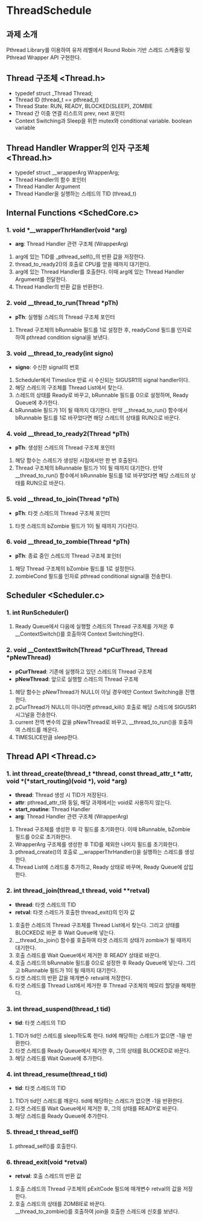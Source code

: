 # ThreadSchedule

## 과제 소개
Pthread Library를 이용하여 유저 레벨에서 Round Robin 기반 스레드 스케줄링 및 Pthread Wrapper API 구현한다.


## Thread 구조체 <Thread.h>
- typedef struct _Thread Thread;
- Thread ID (thread_t == pthread_t)
- Thread State: RUN, READY, BLOCKED(SLEEP), ZOMBIE
- Thread 간 이중 연결 리스트의 prev, next 포인터
- Context Switching과 Sleep을 위한 mutex와 conditional variable. boolean variable


## Thread Handler Wrapper의 인자 구조체 <Thread.h>
- typedef struct __wrapperArg WrapperArg;
- Thread Handler의 함수 포인터
- Thread Handler Argument
- Thread Handler을 실행하는 스레드의 TID (thread_t)


## Internal Functions <SchedCore.c>
### 1. void *__wrapperThrHandler(void *arg)
- **arg**: Thread Handler 관련 구조체 (WrapperArg)

1. arg에 있는 TID를 _pthread_self()_의 반환 값을 저장한다.
2. thread_to_ready2()의 호출로 CPU를 얻을 때까지 대기한다.   
3. arg에 있는 Thread Handler를 호출한다. 이때 arg에 있는 Thread Handler Argument를 전달한다.   
4. Thread Handler의 반환 값을 반환한다.


### 2. void __thread_to_run(Thread *pTh)
- **pTh**: 실행될 스레드의 Thread 구조체 포인터

1. Thread 구조체의 bRunnable 필드를 1로 설정한 후, readyCond 필드를 인자로 하여 pthread condition signal을 보낸다.


### 3. void __thread_to_ready(int signo)
- **signo**: 수신한 signal의 번호

1. Scheduler에서 Timeslice 만료 시 수신되는 SIGUSR1의 signal handler이다.
2. 해당 스레드의 구조체를 Thread List에서 찾는다.
3. 스레드의 상태를 Ready로 바꾸고, bRunnable 필드를 0으로 설정하며, Ready Queue에 추가한다.
4. bRunnable 필드가 1이 될 때까지 대기한다. 만약 __thread_to_run() 함수에서 bRunnable 필드를 1로 바꾸었다면 해당 스레드의 상태를 RUN으로 바꾼다.


### 4. void __thread_to_ready2(Thread *pTh)
- **pTh**: 생성된 스레드의 Thread 구조체 포인터

1. 해당 함수는 스레드가 생성된 시점에서만 한 번 호출된다.
2. Thread 구조체의 bRunnable 필드가 1이 될 때까지 대기한다. 만약 __thread_to_run() 함수에서 bRunnable 필드를 1로 바꾸었다면 해당 스레드의 상태를 RUN으로 바꾼다.


### 5. void __thread_to_join(Thread *pTh)
- **pTh**: 타겟 스레드의 Thread 구조체 포인터

1. 타겟 스레드의 bZombie 필드가 1이 될 때까지 기다린다.


### 6. void __thread_to_zombie(Thread *pTh)
- **pTh**: 종료 중인 스레드의 Thread 구조체 포인터

1. 해당 Thread 구조체의 bZombie 필드를 1로 설정한다.
2. zombieCond 필드를 인자로 pthread conditional signal을 전송한다.


## Scheduler <Scheduler.c>
### 1. int RunScheduler()
1. Ready Queue에서 다음에 실행할 스레드의 Thread 구조체를 가져온 후 __ContextSwitch()를 호출하여 Context Switching한다.


### 2. void __ContextSwitch(Thread *pCurThread, Thread *pNewThread)
- **pCurThread**: 기존에 실행하고 있던 스레드의 Thread 구조체
- **pNewThread**: 앞으로 실행할 스레드의 Thread 구조체

1. 해당 함수는 pNewThread가 NULL이 아닐 경우에만 Context Switching을 진행한다.
2. pCurThread가 NULL이 아니라면 pthread_kill() 호출로 해당 스레드에 SIGUSR1 시그널을 전송한다.   
3. current 전역 변수의 값을 pNewThread로 바꾸고, __thread_to_run()을 호출하여 스레드를 깨운다.   
4. TIMESLICE만큼 sleep한다.


## Thread API <Thread.c>
### 1. int thread_create(thread_t *thread, const thread_attr_t *attr, void *(*start_routing)(void *), void *arg)
- **thread**: Thread 생성 시 TID가 저장된다.
- **attr**: pthread_attr_t와 동일, 해당 과제에서는 void로 사용하지 않는다.
- **start_routine**: Thread Handler
- **arg**: Thread Handler 관련 구조체 (WrapperArg)

1. Thread 구조체를 생성한 후 각 필드를 초기화한다. 이때 bRunnable, bZombie 필드를 0으로 초기화한다.   
2. WrapperArg 구조체를 생성한 후 TID를 제외한 나머지 필드를 초기화한다.   
3. pthread_create()의 호출로 __wrapperThrHandler()을 실행하는 스레드를 생성한다.   
4. Thread List에 스레드를 추가하고, Ready 상태로 바꾸며, Ready Queue에 삽입한다.


### 2. int thread_join(thread_t thread, void **retval)
- **thread**: 타겟 스레드의 TID
- **retval**: 타겟 스레드가 호출한 thread_exit()의 인자 값

1. 호출한 스레드의 Thread 구조체를 Thread List에서 찾는다. 그리고 상태를 BLOCKED로 바꾼 후 Wait Queue에 넣는다.   
2. __thread_to_join() 함수를 호출하여 타겟 스레드의 상태가 zombie가 될 때까지 대기한다.   
3. 호출 스레드를 Wait Queue에서 제거한 후 READY 상태로 바꾼다.
4. 호출 스레드의 bRunnable 필드를 0으로 설정한 후 Ready Queue에 넣는다. 그리고 bRunnable 필드가 1이 될 때까지 대기한다.
5. 타겟 스레드의 반환 값을 매개변수 retval에 저장한다.   
6. 타겟 스레드를 Thread List에서 제거한 후 Thread 구조체의 메모리 할당을 해제한다.


### 3. int thread_suspend(thread_t tid)
- **tid**: 타겟 스레드의 TID

1. TID가 tid인 스레드를 sleep하도록 한다. tid에 해당하는 스레드가 없으면 -1을 반환한다.   
2. 타겟 스레드를 Ready Queue에서 제거한 후, 그의 상태를 BLOCKED로 바꾼다.   
3. 해당 스레드를 Wait Queue에 추가한다.


### 4. int thread_resume(thread_t tid)
- **tid**: 타겟 스레드의 TID

1. TID가 tid인 스레드를 깨운다. tid에 해당하는 스레드가 없으면 -1을 반환한다.   
2. 타겟 스레드를 Wait Queue에서 제거한 후, 그의 상태를 READY로 바꾼다.   
3. 해당 스레드를 Ready Queue에 추가한다.   


### 5. thread_t thread_self()
1. pthread_self()를 호출한다.


### 6. thread_exit(void *retval)
- **retval**: 호출 스레드의 반환 값

1. 호출 스레드의 Thread 구조체의 pExitCode 필드에 매개변수 retval의 값을 저장한다.   
2. 호출 스레드의 상태를 ZOMBIE로 바꾼다.   
__thread_to_zombie()를 호출하여 join을 호출한 스레드에 신호를 보낸다.
